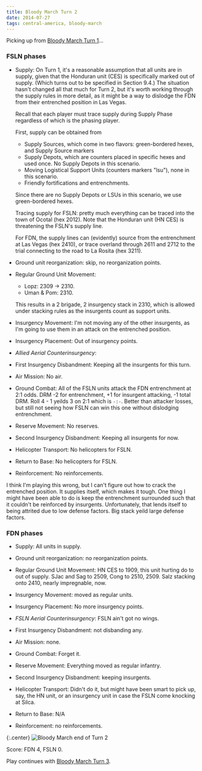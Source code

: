 ```yaml
---
title: Bloody March Turn 2
date: 2014-07-27
tags: central-america, bloody-march
---
```



Picking up from [Bloody March Turn
1](/2014/06/29/bloody-march-turn-1.html)...

### FSLN phases


* Supply: On Turn 1, it's a reasonable assumption that all units are in
supply, given that the Honduran unit (CES) is specifically marked out of
supply. (Which turns out to be specified in Section 9.4.)
The situation hasn't changed all that much for Turn 2, but it's
worth working through the supply rules in more detail, as it might be a
way to dislodge the FDN from their entrenched position in Las Vegas.

  Recall that each player must trace supply during Supply Phase
  regardless of which is the phasing player.

  First, supply can be obtained from

  * Supply Sources, which come in two flavors:  green-bordered hexes,
  and Supply Source markers
  * Supply Depots, which are counters placed in specific hexes and used
    once. No Supply Depots in this scenario.
  * Moving Logistical Support Units (counters markers "lsu"), none in
  this scenario.
  * Friendly fortifications and entrenchments.

  Since there are no Supply Depots or LSUs in this scenario, we use green-bordered
  hexes.

  Tracing supply for FSLN: pretty much everything can be traced into the
  town of Ocotal (hex 2012). Note that the Honduran unit (HN CES) is
  threatening the FSLN's supply line.

  For FDN, the supply lines can (evidently) source from the entrenchment
  at Las Vegas (hex 2410), or trace overland through 2611 and 2712 to
  the trial connecting to the road to La Rosita (hex 3211).


* Ground unit reorganization: skip, no reorganization points.

* Regular Ground Unit Movement:
    * Lopz: 2309 -> 2310.
    * Uman & Pom: 2310.

  This results in a 2 brigade, 2 insurgency stack in 2310, which is
  allowed under stacking rules as the insurgents count as support units.


* Insurgency Movement: I'm not moving any of the other insurgents, as
I'm going to use them in an attack on the entrenched position.

* Insurgency Placement: Out of insurgency points.

* *Allied Aerial Counterinsurgency*:

* First Insurgency Disbandment: Keeping all the insurgents for this turn.

* Air Mission: No air.

* Ground Combat: All of the FSLN units attack the FDN entrenchment at
2:1 odds. DRM -2 for entrenchment, +1 for insurgent attacking, -1
total DRM. Roll 4 - 1 yeilds 3 on 2:1 which is `-:-`. Better than
attacker losses, but still not seeing how FSLN can win this one
without dislodging entrenchment.


* Reserve Movement: No reserves.

* Second Insurgency Disbandment: Keeping all insurgents for now.

* Helicopter Transport: No helicopters for FSLN.

* Return to Base: No helicopters for FSLN.

* Reinforcement: No reinforcements.


I think I'm playing this wrong, but I can't figure out how to crack the
entrenched position. It supplies itself, which makes it tough. One thing
I might have been able to do is keep the entrenchment surrounded such
that it couldn't be reinforced by insurgents. Unfortunately, that lends
itself to being attrited due to low defense factors. Big stack yeild
large defense factors.


### FDN phases

* Supply: All units in supply.

* Ground unit reorganization: no reorganization points.

* Regular Ground Unit Movement: HN CES to 1909, this unit hurting do to
out of supply. SJac and Sag to 2509, Cong to 2510, 2509. Salz stacking
onto 2410, nearly impregnable, now.

* Insurgency Movement: moved as regular units.

* Insurgency Placement: No more insurgency points.

* *FSLN Aerial Counterinsurgency*: FSLN ain't got no wings.

* First Insurgency Disbandment: not disbanding any.

* Air Mission: none.

* Ground Combat: Forget it.

* Reserve Movement: Everything moved as regular infantry.

* Second Insurgency Disbandment: keeping insurgents.

* Helicopter Transport: Didn't do it, but might have been smart to
pick up, say, the HN unit, or an insurgency unit in case the FSLN come
knocking at Silca.

* Return to Base: N/A

* Reinforcement: no reinforcements.

{:.center}
![Bloody March end of Turn
2](/images/ca_bloody_march_turn_2_cropped.jpg)

Score: FDN 4, FSLN 0.

Play continues with [Bloody March Turn
3](/2014/08/29/bloody-march-turn-3.html).
